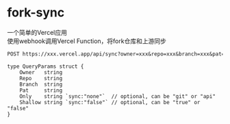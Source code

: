 # fork-sync

一个简单的Vercel应用  
使用webhook调用Vercel Function，将fork仓库和上游同步

```txt
POST https://xxx.vercel.app/api/sync?owner=xxx&repo=xxx&branch=xxx&pat=xxx&only=xxx&shallow=xxx
```

```golang
type QueryParams struct {
    Owner   string
    Repo    string
    Branch  string
    Pat     string
    Only    string `sync:"none"`  // optional, can be "git" or "api"
    Shallow string `sync:"false"` // optional, can be "true" or "false"
}
```
